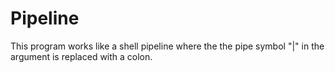 # Pipeline
This program works like a shell pipeline where the the pipe symbol "|" in the argument is replaced with a colon.
